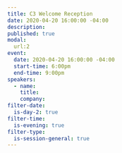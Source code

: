 ```yaml
---
title: C3 Welcome Reception
date: 2020-04-20 16:00:00 -04:00
description:
published: true 
modal:
  url:2
event:
  date: 2020-04-20 16:00:00 -04:00
  start-time: 6:00pm
  end-time: 9:00pm
speakers:
  - name:
    title:
    company:
filter-date:
  is-day-2: true
filter-time:
  is-evening: true
filter-type:
  is-session-general: true
---
```

